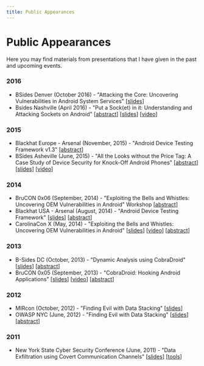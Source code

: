 ```yaml
---
title: Public Appearances
---
```

# Public Appearances
Here you may find materials from presentations that I have given in the past and upcoming events.

### 2016
* BSides Denver (October 2016) - "Attacking the Core: Uncovering Vulnerabilities in Android System Services" \[[slides](/uploads/Valletta%20-%20BSides%20Denver%202016%20-%20Attacking%20the%20Core.pdf)\]
* Bsides Nashville (April 2016) - "Put a Sock(et) in it: Understanding and Attacking Sockets on Android" \[[abstract](http://www.bsidesnash.org/cfp0/)\] \[[slides](/uploads/Valletta%20-%20BSides%20Nashville%202016%20-%20Put%20a%20Sock%28et%29%20in%20it.pdf)\] \[[video](https://www.youtube.com/watch?v=O1Z1nasF7vk)\]

### 2015
* Blackhat Europe - Arsenal (November, 2015) - "Android Device Testing Framework v1.3" \[[abstract](https://www.blackhat.com/eu-15/arsenal.html#android-device-testing-framework-v13)\]
* BSides Asheville (June, 2015) - "All the Looks without the Price Tag: A Case Study of Device Security for Knock-Off Android Phones" \[[abstract](http://www.bsidesasheville.com/assets/docs/BSidesAVL2015_v2.pdf)\] \[[slides](/uploads/Valletta%20-%20BSides%20Asheville%202015%20-%20All%20the%20Looks%20without%20the%20Price%20Tag.pdf)\] \[[video](https://www.youtube.com/watch?v=wVUQmy0QDUA&t=3h44m20s)\]

### 2014
* BruCON 0x06 (September, 2014) - "Exploiting the Bells and Whistles: Uncovering OEM Vulnerabilities in Android" Workshop \[[abstract](http://2014.brucon.org/index.php/Exploiting_the_Bells_and_Whistles:_Uncovering_OEM_Vulnerabilities_in_Android.html)\]
* Blackhat USA - Arsenal (August, 2014) - "Android Device Testing Framework" \[[slides](/uploads/Valletta%20-%20Blackhat%20USA%20Arsenal%202014%20-%20Android%20Device%20Testing%20Framework.pdf)\] \[[abstract](https://www.blackhat.com/us-14/arsenal.html#Valletta)\]
* CarolinaCon X (May, 2014) - "Exploiting the Bells and Whistles: Uncovering OEM Vulnerabilities in Android" \[[slides](/uploads/Valletta%20-%20CarolinaCon%20X%20-%20Exploiting%20the%20Bells%20and%20Whistles.pdf)\] \[[video](https://www.youtube.com/watch?v=g4jJpQ1lKpE)\] \[[abstract](http://www.carolinacon.org/cc2014/abstracts.html#14)\]

### 2013
* B-Sides DC (October, 2013) - "Dynamic Analysis using CobraDroid" \[[slides](/uploads/Valletta%20-%20BSidesDC%202013%20-%20Dynamic%20Analysis%20using%20CobraDroid.pdf)\] \[[abstract](http://cc.thinkst.com/talk/view/29029/)\]
* BruCON 0x05 (September, 2013) - "CobraDroid: Hooking Android Applications" \[[slides](/uploads/Valletta%20-%20BruCON%202013%20-%20CobraDroid%20-%20Hooking%20Android%20Applications.pdf)\] \[[video](https://www.youtube.com/watch?v=ZcupwSdKNss)\] \[[abstract](http://sched.brucon.org/speaker/jake_valletta.1rbkf7ok)\]

### 2012
* MIRcon (October, 2012) - "Finding Evil with Data Stacking" \[[slides](/uploads/Valletta,%20Bennett%20-%20MIRcon%202012%20-%20Finding%20Evil%20with%20Data%20Stacking.pdf)\]
* OWASP NYC (June, 2012) - "Finding Evil with Data Stacking" \[[slides](/uploads/Valletta,%20Bennett%20-%20OWASP,%20June%202012%20-%20Finding%20Evil%20wth%20Data%20Stacking.pdf)\] \[[abstract](http://www.meetup.com/OWASP-NYC/events/58194332/)\]

### 2011
* New York State Cyber Security Conference (June, 2011) - "Data Exfiltration using Covert Communication Channels" \[[slides](/uploads/Valletta%20-%20NYSCSC%202011%20-%20Data%20Exfiltration%20using%20Covert%20Channels.pdf)\] \[[tools](/uploads/covert_source.zip)\]
